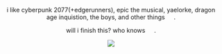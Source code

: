 <p align=center> i like cyberpunk 2077(+edgerunners), epic the musical, yaelorke, dragon age inquistion, the boys, and other things⠀⠀. <p align=center>
<p align=center> will i finish this? who knows⠀⠀. <p align=center>


<p align="center">
  <img src="https://i.pinimg.com/736x/48/c3/0f/48c30fb8ec7ee3e49f95c1ea58433673.jpg"/>
</p>

